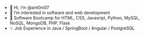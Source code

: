 - 👋 Hi, I’m @ant0ni07
- 👀 I’m interested in software and web development
- 🌱 Software Bootcamp for HTML, CSS, Javasript, Python, MySQL, NoSQL, MongoDB, PHP, Flask
- ✨ Job Experience in Java / SpringBoot / Angular / PostgreSQL
  

<!---
ant0ni07/ant0ni07 is a ✨ special ✨ repository because its `README.md` (this file) appears on your GitHub profile.
You can click the Preview link to take a look at your changes.
--->
